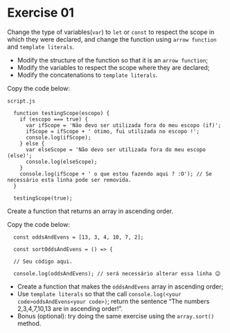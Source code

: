# Exercise 01

Change the type of variables(`var`) to `let` or `const` to respect the scope in which they were declared, and change the function using `arrow function` and `template literals`.

- Modify the structure of the function so that it is an `arrow function`;
- Modify the variables to respect the scope where they are declared;
- Modify the concatenations to `template literals`.

Copy the code below:

`script.js`

```
  function testingScope(escopo) {
    if (escopo === true) {
      var ifScope = 'Não devo ser utilizada fora do meu escopo (if)';
      ifScope = ifScope + ' ótimo, fui utilizada no escopo !';
      console.log(ifScope);
    } else {
      var elseScope = 'Não devo ser utilizada fora do meu escopo (else)';
      console.log(elseScope);
    }
    console.log(ifScope + ' o que estou fazendo aqui ? :O'); // Se necessário esta linha pode ser removida.
  }

  testingScope(true);
```

Create a function that returns an array in ascending order.

Copy the code below:

```
  const oddsAndEvens = [13, 3, 4, 10, 7, 2];

  const sortOddsAndEvens = () => {

  // Seu código aqui.

  console.log(oddsAndEvens); // será necessário alterar essa linha 😉
```

- Create a function that makes the `oddsAndEvens` array in ascending order;
- Use `template literals` so that the call `console.log(<your code>oddsAndEvens<your code>)`; return the sentence “The numbers 2,3,4,7,10,13 are in ascending order!”.
- Bonus (optional): try doing the same exercise using the `array.sort()` method.